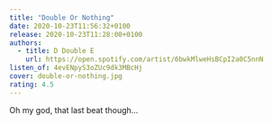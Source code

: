 ```yaml
---
title: "Double Or Nothing"
date: 2020-10-23T11:56:32+0100
release: 2020-10-23T11:28:00+0100
authors:
  - title: D Double E
    url: https://open.spotify.com/artist/6bwkMlweHsBCpI2a0C5nnN
listen_of: 4evENpyS3oZUc9dk3MBcHj
cover: double-or-nothing.jpg
rating: 4.5
---
```


Oh my god, that last beat though…
